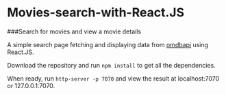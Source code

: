 # Movies-search-with-React.JS
###Search for movies and view a movie details

A simple search page fetching and displaying data from [omdbapi](http://omdbapi.com/) using React.JS.

Download the repository and run `npm install` to get all the dependencies.

When ready, run `http-server -p 7070` and view the result at localhost:7070 or 127.0.0.1:7070. 